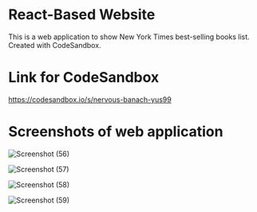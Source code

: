# React-Based Website
This is a web application to show New York Times best-selling books list.
Created with CodeSandbox.

# Link for CodeSandbox
https://codesandbox.io/s/nervous-banach-yus99

# Screenshots of web application

![Screenshot (56)](https://user-images.githubusercontent.com/57895388/101125111-71237500-361e-11eb-987f-57b3fd1e299d.png)


![Screenshot (57)](https://user-images.githubusercontent.com/57895388/101125119-754f9280-361e-11eb-8e45-eb63e86934c4.png)


![Screenshot (58)](https://user-images.githubusercontent.com/57895388/101125120-77195600-361e-11eb-8600-975c07add765.png)


![Screenshot (59)](https://user-images.githubusercontent.com/57895388/101125122-784a8300-361e-11eb-8167-cdc6c86e2a81.png)

